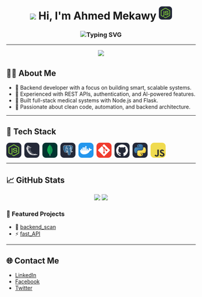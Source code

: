 <h1 align="center">
  <img src="https://media.giphy.com/media/hvRJCLFzcasrR4ia7z/giphy.gif" width="35" />
  Hi, I'm Ahmed Mekawy 
  <img src="https://raw.githubusercontent.com/tandpfun/skill-icons/main/icons/NodeJS-Dark.svg" width="35" />
</h1>

<h3 align="center">
  <img src="https://readme-typing-svg.demolab.com?font=Fira+Code&weight=500&pause=1000&color=21D65C&center=true&width=600&lines=💻+Backend+Developer+%7C+Node.js+%7C+Flask+%7C+MongoDB+%7C+AI+Integration" alt="Typing SVG" />
</h3>

---

<p align="center">
  <img src="https://media.giphy.com/media/qgQUggAC3Pfv687qPC/giphy.gif" width="400"/>
</p>

## 👨‍💻 About Me

- 🧠 Backend developer with a focus on building smart, scalable systems.
- 🧪 Experienced with REST APIs, authentication, and AI-powered features.
- 🚀 Built full-stack medical systems with Node.js and Flask.
- 🎯 Passionate about clean code, automation, and backend architecture.

---

## 🧰 Tech Stack

<div align="left" style="display: flex; gap: .5rem">
  <img src="https://raw.githubusercontent.com/tandpfun/skill-icons/main/icons/NodeJS-Dark.svg" height="40" />
  <img src="https://raw.githubusercontent.com/tandpfun/skill-icons/main/icons/Flask-Dark.svg" height="40" />
  <img src="https://raw.githubusercontent.com/tandpfun/skill-icons/main/icons/MongoDB.svg" height="40" />
  <img src="https://raw.githubusercontent.com/tandpfun/skill-icons/main/icons/PostgreSQL-Dark.svg" height="40" />
  <img src="https://raw.githubusercontent.com/tandpfun/skill-icons/main/icons/Docker.svg" height="40" />
  <img src="https://raw.githubusercontent.com/tandpfun/skill-icons/main/icons/Git.svg" height="40" />
  <img src="https://raw.githubusercontent.com/tandpfun/skill-icons/main/icons/Github-Dark.svg" height="40" />
  <img src="https://raw.githubusercontent.com/tandpfun/skill-icons/main/icons/Python-Dark.svg" height="40" />
  <img src="https://raw.githubusercontent.com/tandpfun/skill-icons/main/icons/JavaScript.svg" height="40" />
</div>

---

## 📈 GitHub Stats

<p align="center">
  <img src="https://github-readme-stats.vercel.app/api?username=A7medMekkawyCS&show_icons=true&theme=radical" width="45%" />
  <img src="https://github-readme-streak-stats.herokuapp.com?user=A7medMekkawyCS&theme=radical" width="45%" />
</p>

### 📂 Featured Projects

- 🔬 [backend_scan](https://github.com/A7medMekkawyCS/backend_scan.git)
- ⚡ [fast_API](https://github.com/A7medMekkawyCS/fast_API.git)

---

## 🌐 Contact Me

- [LinkedIn](https://www.linkedin.com/in/ahmed-mekkawy-118197229/)
- [Facebook](https://www.facebook.com/profile.php?id=100009085146023)
- [Twitter](https://x.com/A7medMekkawyCS)
